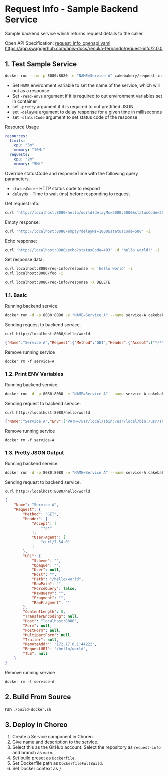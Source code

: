 # Request Info - Sample Backend Service
Sample backend service which returns request details to the caller.

Open API Specification: [request_info_openapi.yaml](request_info_openapi.yaml)
https://app.swaggerhub.com/apis-docs/renuka-fernando/request-info/2.0.0

## 1. Test Sample Service

```sh
docker run --rm -p 8080:8080 -e "NAME=Service A" cakebakery/request-info:v2 -addr :8080 -pretty -logH -logB -statusCode 200 -delayMs 1000
```

- Set `NAME` environment variable to set the name of the service, which will out as a response
- Set `-read-envs` argument if it is required to out environment variables set in container
- set `-pretty` argument if it is required to out prettified JSON
- set `-delayMs` argument to delay response for a given time in milliseconds
- set `-statusCode` argument to set status code of the response

Resource Usage
```yaml
resources:
  limits:
    cpu: "5m"
    memory: "10Mi"
  requests:
    cpu: "2m"
    memory: "5Mi"
```

Override statusCode and responseTime with the following query parameters.
- `statusCode` - HTTP status code to respond
- `delayMs` - Time to wait (ms) before responding to request

Get request info:
```sh
curl 'http://localhost:8080/hello/world?delayMs=2000:5000&statusCode=201&pretty=true' -i
```

Empty response:
```sh
curl 'http://localhost:8080/empty?delayMs=1000&statusCode=500' -i
```

Echo response:
```sh
curl 'http://localhost:8080/echo?statusCode=403' -d 'hello world!' -i
```

Set response data:

```sh
curl localhost:8080/req-info/response -d 'hello world' -i
curl localhost:8080/foo -i

curl localhost:8080/req-info/response -X DELETE
```


### 1.1. Basic

Running backend service.
```sh
docker run -d -p 8080:8080 -e "NAME=Service A" --name service-A cakebakery/request-info:v2
```

Sending request to backend service.
```
curl http://localhost:8080/hello/world
```

```json
{"Name":"Service A","Request":{"Method":"GET","Header":{"Accept":["*/*"],"User-Agent":["curl/7.54.0"]},"URL":{"Scheme":"","Opaque":"","User":null,"Host":"","Path":"/hello/world","RawPath":"","ForceQuery":false,"RawQuery":"","Fragment":"","RawFragment":""},"ContentLength":0,"TransferEncoding":null,"Host":"localhost:8080","Form":null,"PostForm":null,"MultipartForm":null,"Trailer":null,"RemoteAddr":"172.17.0.1:55922","RequestURI":"/hello/world","TLS":null}}
```

Remove running service
```
docker rm -f service-A
```

### 1.2. Print ENV Variables

Running backend service.
```sh
docker run -d -p 8080:8080 -e "NAME=Service A" --name service-A cakebakery/request-info:v2 -read-envs
```

Sending request to backend service.
```
curl http://localhost:8080/hello/world
```

```json
{"Name":"Service A","Env":["PATH=/usr/local/sbin:/usr/local/bin:/usr/sbin:/usr/bin:/sbin:/bin","NAME=Service A","HOME=/root"],"Request":{"Method":"GET","Header":{"Accept":["*/*"],"User-Agent":["curl/7.54.0"]},"URL":{"Scheme":"","Opaque":"","User":null,"Host":"","Path":"/hello/world","RawPath":"","ForceQuery":false,"RawQuery":"","Fragment":"","RawFragment":""},"ContentLength":0,"TransferEncoding":null,"Host":"localhost:8080","Form":null,"PostForm":null,"MultipartForm":null,"Trailer":null,"RemoteAddr":"172.17.0.1:35306","RequestURI":"/hello/world","TLS":null}}
```

Remove running service
```
docker rm -f service-A
```

### 1.3. Pretty JSON Output

Running backend service.
```sh
docker run -d -p 8080:8080 -e "NAME=Service A" --name service-A cakebakery/request-info:v2 -pretty
```

Sending request to backend service.
```
curl http://localhost:8080/hello/world
```

```json
{
    "Name": "Service A",
    "Request": {
        "Method": "GET",
        "Header": {
            "Accept": [
                "*/*"
            ],
            "User-Agent": [
                "curl/7.54.0"
            ]
        },
        "URL": {
            "Scheme": "",
            "Opaque": "",
            "User": null,
            "Host": "",
            "Path": "/hello/world",
            "RawPath": "",
            "ForceQuery": false,
            "RawQuery": "",
            "Fragment": "",
            "RawFragment": ""
        },
        "ContentLength": 0,
        "TransferEncoding": null,
        "Host": "localhost:8080",
        "Form": null,
        "PostForm": null,
        "MultipartForm": null,
        "Trailer": null,
        "RemoteAddr": "172.17.0.1:44222",
        "RequestURI": "/hello/world",
        "TLS": null
    }
}
```

Remove running service
```
docker rm -f service-A
```

## 2. Build From Source
run `./build-docker.sh`

## 3. Deploy in Choreo

1. Create a Service component in Choreo.
2. Give name and description to the service.
3. Select this as the GitHub account. Select the repository as `request-info` and branch as `main`.
4. Set build preset as `Dockerfile`.
5. Set Dockerfile path as `DockerfileFullBuild`.
6. Set Docker context as `/`.
